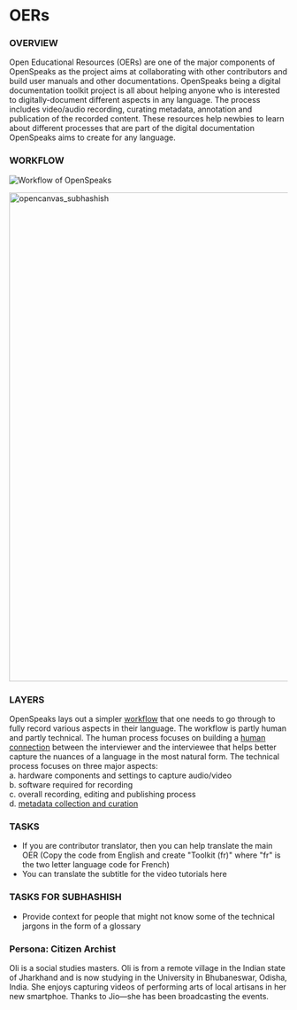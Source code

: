 # OERs
### OVERVIEW
Open Educational Resources (OERs) are one of the major components of OpenSpeaks as the project aims at collaborating with other contributors and build user manuals and other documentations. OpenSpeaks being a digital documentation toolkit project is all about helping anyone who is interested to digitally-document different aspects in any language. The process includes video/audio recording, curating metadata, annotation and publication of the recorded content. These resources help newbies to learn about different processes that are part of the digital documentation OpenSpeaks aims to create for any language.

### WORKFLOW

![Workflow of OpenSpeaks](https://upload.wikimedia.org/wikipedia/commons/thumb/1/13/OpenSpeaks_workflow.svg/1000px-OpenSpeaks_workflow.svg.png)

<img width="883" alt="opencanvas_subhashish" src="https://user-images.githubusercontent.com/1258090/31074746-b7ad52fa-a78f-11e7-944e-166e963dc97e.png">

### LAYERS
OpenSpeaks lays out a simpler [workflow](https://openspeaks.com/toolkits/av/#Workflow) that one needs to go through to fully record various aspects in their language. The workflow is partly human and partly technical. The human process focuses on building a [human connection](https://openspeaks.com/toolkits/av/#Interview_process) between the interviewer and the interviewee that helps better capture the nuances of a language in the most natural form. The technical process focuses on three major aspects:<br>
 a. hardware components and settings to capture audio/video<br>
 b. software required for recording<br>
 c. overall recording, editing and publishing process<br>
 d. [metadata collection and curation](https://openspeaks.com/toolkits/av/#Metadata)<br>
 
 ### TASKS
 * If you are contributor translator, then you can help translate the main OER (Copy the code from English and create "Toolkit (fr)" where "fr" is the two letter language code for French)
 * You can translate the subtitle for the video tutorials here

### TASKS FOR SUBHASHISH
* Provide context for people that might not know some of the technical jargons in the form of a glossary

### Persona: Citizen Archist

Oli is a social studies masters. Oli is from a remote village in the Indian state of Jharkhand and is now studying in the University in Bhubaneswar, Odisha, India. She enjoys capturing videos of performing arts of local artisans in her new smartphoe. Thanks to Jio—she has been broadcasting the events.
